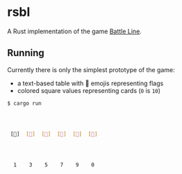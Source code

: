 # rsbl

A Rust implementation of the game [Battle Line][].

[battle line]: https://boardgamegeek.com/boardgame/760/battle-line

## Running

Currently there is only the simplest prototype of the game:

- a text-based table with 🚩 emojis representing flags
- colored square values representing cards (`0` is `10`)

```sh
$ cargo run




 [🚩]  [🚩]  [🚩]  [🚩]  [🚩]  [🚩]




  1    3    5    7    9    0
```
